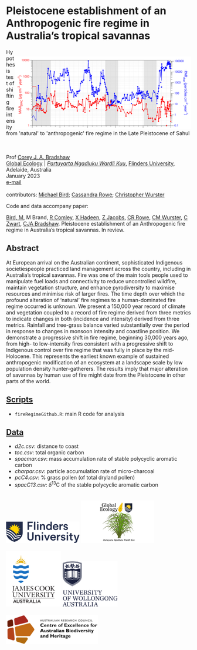 # Pleistocene establishment of an Anthropogenic fire regime in Australia’s tropical savannas
<img align="right" src="www/PARchar and MARspac.png" alt="MARSPAC versus PARchar" width="480" style="margin-top: 20px">

Hypothesis test of shifting fire intensity from 'natural' to 'anthropogenic' fire regime in the Late Pleistocene of Sahul 

<br>
<br>
Prof <a href="https://globalecologyflinders.com/people/#DIRECTOR">Corey J. A. Bradshaw</a> <br>
<a href="http://globalecologyflinders.com" target="_blank">Global Ecology</a> | <em><a href="https://globalecologyflinders.com/partuyarta-ngadluku-wardli-kuu/" target="_blank">Partuyarta Ngadluku Wardli Kuu</a></em>, <a href="http://flinders.edu.au" target="_blank">Flinders University</a>, Adelaide, Australia <br>
January 2023 <br>
<a href=mailto:corey.bradshaw@flinders.edu.au>e-mail</a> <br>
<br>
contributors: <a href="https://research.jcu.edu.au/portfolio/michael.bird">Michael Bird</a>; <a href="https://research.jcu.edu.au/portfolio/cassandra.rowe/">Cassandra Rowe</a>; <a href="https://scholar.google.com/citations?user=jrRGOZ4AAAAJ&hl=en">Christopher Wurster</a>

Code and data accompany paper:

<a href="https://research.jcu.edu.au/portfolio/michael.bird">Bird, M</a>, M Brand, <a href="https://epicaustralia.org.au/team/rainy-comley/">R Comley</a>, <a href="https://www.researchgate.net/profile/Xennephone-Hadeen-2">X Hadeen</a>, <a href="https://scholars.uow.edu.au/display/zenobia_jacobs">Z Jacobs</a>, <a href="https://research.jcu.edu.au/portfolio/cassandra.rowe/">CR Rowe</a>, <a href="https://scholar.google.com/citations?user=jrRGOZ4AAAAJ&hl=en">CM Wurster</a>, <a href="https://www.researchgate.net/profile/Costijn-Zwart">C Zwart</a>, <a href="https://globalecologyflinders.com/people/#DIRECTOR">CJA Bradshaw</a>. Pleistocene establishment of an Anthropogenic fire regime in Australia’s tropical savannas. In review.

## Abstract
At European arrival on the Australian continent, sophisticated Indigenous societiespeople practiced land management across the country, including in Australia’s tropical savannas. Fire was one of the main tools people used to manipulate fuel loads and connectivity to reduce uncontrolled wildfire, maintain vegetation structure, and enhance pyrodiversity to maximise resources and minimise risk of larger fires. The time depth over which the profound alteration of ‘natural’ fire regimes to a human-dominated fire regime occurred is unknown. We present a 150,000 year record of climate and vegetation coupled to a record of fire regime derived from three metrics to indicate changes in both (incidence and intensity) derived from three metrics. Rainfall and tree-grass balance varied substantially over the period in response to changes in monsoon intensity and coastline position. We demonstrate a progressive shift in fire regime, beginning 30,000 years ago, from high- to low-intensity fires consistent with a progressive shift to Indigenous control over fire regime that was fully in place by the mid-Holocene. This represents the earliest known example of sustained anthropogenic modification of an ecosystem at a landscape scale by low population density hunter-gatherers. The results imply that major alteration of savannas by human use of fire might date from the Pleistocene in other parts of the world.


## <a href="https://github.com/cjabradshaw/FireRegimeShift/tree/main/scripts">Scripts</a>
- <code>fireRegimeGithub.R</code>: main R code for analysis

## <a href="https://github.com/cjabradshaw/FireRegimeShift/tree/main/data">Data</a>
- <em>d2c.csv</em>: distance to coast
- <em>toc.csv</em>: total organic carbon
- <em>spacmar.csv</em>: mass accumulation rate of stable polycyclic aromatic carbon 
- <em>charpar.csv</em>: particle accumulation rate of micro-charcoal 
- <em>pcC4.csv</em>: % grass pollen (of total dryland pollen)
- <em>spacC13.csv</em>: <em>δ</em><sup>13</sup>C of the stable polycyclic aromatic carbon


<a href="https://www.flinders.edu.au"><img align="bottom-left" src="www/Flinders_University_Logo_Horizontal_RGB_Master.png" alt="Flinders University logo" width="200" style="margin-top: 20px"></a> <a href="https://globalecologyflinders.com"><img align="bottom-left" src="www/GEL Logo Kaurna New Transp.png" alt="GEL logo" width="200" style="margin-top: 20px"></a> <a href="https://www.jcu.edu.au"><img align="bottom-left" src="www/JCU logo.png" alt="JCU logo" width="150" style="margin-top: 20px"></a> <a href="https://www.uow.edu.au"><img align="bottom-left" src="www/UOWlogo.png" alt="UOW logo" width="150" style="margin-top: 20px"></a>   <a href="https://EpicAustralia.org.au"><img align="bottom-left" src="www/CabahFCL.cropped.jpg" alt="CABAH logo" width="250" style="margin-top: 20px"></a>

